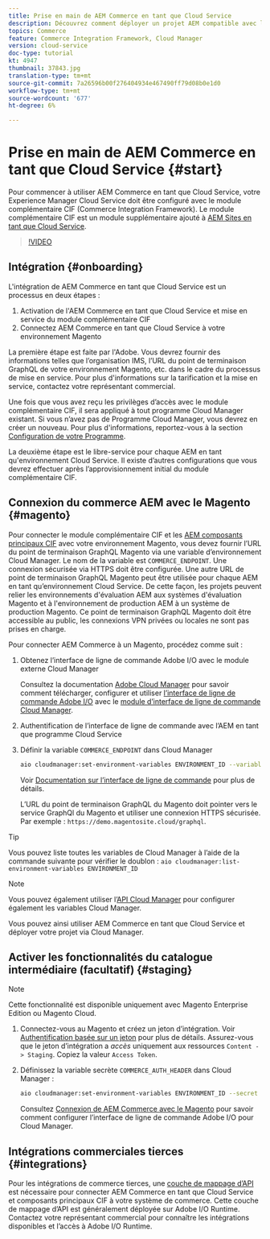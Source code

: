 ```yaml
---
title: Prise en main de AEM Commerce en tant que Cloud Service
description: Découvrez comment déployer un projet AEM compatible avec le commerce sur un AEM en cours d’exécution en tant qu’environnement de service Cloud. Utilisez les fonctionnalités d’Adobe Cloud Manager et un pipeline CI/CD pour construire la vitrine de référence Venia sur un environnement en cours d’exécution.
topics: Commerce
feature: Commerce Integration Framework, Cloud Manager
version: cloud-service
doc-type: tutorial
kt: 4947
thumbnail: 37843.jpg
translation-type: tm+mt
source-git-commit: 7a26596b00f276404934e467490ff79d08b0e1d0
workflow-type: tm+mt
source-wordcount: '677'
ht-degree: 6%

---
```



# Prise en main de AEM Commerce en tant que Cloud Service {#start}

Pour commencer à utiliser AEM Commerce en tant que Cloud Service, votre Experience Manager Cloud Service doit être configuré avec le module complémentaire CIF (Commerce Integration Framework). Le module complémentaire CIF est un module supplémentaire ajouté à [AEM Sites en tant que Cloud Service](https://docs.adobe.com/content/help/fr/experience-manager-cloud-service/sites/home.html).

>[!VIDEO](https://video.tv.adobe.com/v/37843?quality=12&learn=on)

## Intégration {#onboarding}

L&#39;intégration de AEM Commerce en tant que Cloud Service est un processus en deux étapes :

1. Activation de l&#39;AEM Commerce en tant que Cloud Service et mise en service du module complémentaire CIF
2. Connectez AEM Commerce en tant que Cloud Service à votre environnement Magento

La première étape est faite par l&#39;Adobe. Vous devrez fournir des informations telles que l’organisation IMS, l’URL du point de terminaison GraphQL de votre environnement Magento, etc. dans le cadre du processus de mise en service. Pour plus d&#39;informations sur la tarification et la mise en service, contactez votre représentant commercial.

Une fois que vous avez reçu les privilèges d’accès avec le module complémentaire CIF, il sera appliqué à tout programme Cloud Manager existant. Si vous n’avez pas de Programme Cloud Manager, vous devrez en créer un nouveau. Pour plus d&#39;informations, reportez-vous à la section [Configuration de votre Programme](https://docs.adobe.com/content/help/en/experience-manager-cloud-manager/using/getting-started/setting-up-program.html).

La deuxième étape est le libre-service pour chaque AEM en tant qu&#39;environnement Cloud Service. Il existe d’autres configurations que vous devrez effectuer après l’approvisionnement initial du module complémentaire CIF.

## Connexion du commerce AEM avec le Magento {#magento}

Pour connecter le module complémentaire CIF et les [AEM composants principaux CIF](https://github.com/adobe/aem-core-cif-components) avec votre environnement Magento, vous devez fournir l’URL du point de terminaison GraphQL Magento via une variable d’environnement Cloud Manager. Le nom de la variable est `COMMERCE_ENDPOINT`. Une connexion sécurisée via HTTPS doit être configurée.
Une autre URL de point de terminaison GraphQL Magento peut être utilisée pour chaque AEM en tant qu’environnement Cloud Service. De cette façon, les projets peuvent relier les environnements d&#39;évaluation AEM aux systèmes d&#39;évaluation Magento et à l&#39;environnement de production AEM à un système de production Magento. Ce point de terminaison GraphQL Magento doit être accessible au public, les connexions VPN privées ou locales ne sont pas prises en charge.

Pour connecter AEM Commerce à un Magento, procédez comme suit :

1. Obtenez l’interface de ligne de commande Adobe I/O avec le module externe Cloud Manager

   Consultez la documentation [Adobe Cloud Manager](https://docs.adobe.com/content/help/en/experience-manager-cloud-manager/using/introduction-to-cloud-manager.html) pour savoir comment télécharger, configurer et utiliser [l’interface de ligne de commande Adobe I/O](https://github.com/adobe/aio-cli) avec le [module d’interface de ligne de commande Cloud Manager](https://github.com/adobe/aio-cli-plugin-cloudmanager).

2. Authentification de l’interface de ligne de commande avec l’AEM en tant que programme Cloud Service

3. Définir la variable `COMMERCE_ENDPOINT` dans Cloud Manager

   ```bash
   aio cloudmanager:set-environment-variables ENVIRONMENT_ID --variable COMMERCE_ENDPOINT "<Magento GraphQL endpoint URL>"
   ```

   Voir [Documentation sur l’interface de ligne de commande](https://github.com/adobe/aio-cli-plugin-cloudmanager#aio-cloudmanagerset-environment-variables-environmentid) pour plus de détails.

   L’URL du point de terminaison GraphQL du Magento doit pointer vers le service GraphQl du Magento et utiliser une connexion HTTPS sécurisée. Par exemple : `https://demo.magentosite.cloud/graphql`.

>[!TIP]
>
>Vous pouvez liste toutes les variables de Cloud Manager à l’aide de la commande suivante pour vérifier le doublon : `aio cloudmanager:list-environment-variables ENVIRONMENT_ID`

>[!NOTE]
>
>Vous pouvez également utiliser l’[API Cloud Manager](https://www.adobe.io/apis/experiencecloud/cloud-manager/docs.html) pour configurer également les variables Cloud Manager.

Vous pouvez ainsi utiliser AEM Commerce en tant que Cloud Service et déployer votre projet via Cloud Manager.

## Activer les fonctionnalités du catalogue intermédiaire (facultatif) {#staging}

>[!NOTE]
>
>Cette fonctionnalité est disponible uniquement avec Magento Enterprise Edition ou Magento Cloud.

1. Connectez-vous au Magento et créez un jeton d’intégration. Voir [Authentification basée sur un jeton](https://devdocs.magento.com/guides/v2.4/get-started/authentication/gs-authentication-token.html#integration-tokens) pour plus de détails. Assurez-vous que le jeton d’intégration a *accès* uniquement aux ressources `Content -> Staging`. Copiez la valeur `Access Token`.

1. Définissez la variable secrète `COMMERCE_AUTH_HEADER` dans Cloud Manager :

   ```bash
   aio cloudmanager:set-environment-variables ENVIRONMENT_ID --secret COMMERCE_AUTH_HEADER "Authorization Bearer: <Access Token>"
   ```

   Consultez [Connexion de AEM Commerce avec le Magento](#magento) pour savoir comment configurer l’interface de ligne de commande Adobe I/O pour Cloud Manager.

## Intégrations commerciales tierces {#integrations}

Pour les intégrations de commerce tierces, une [couche de mappage d’API](architecture/third-party.md) est nécessaire pour connecter AEM Commerce en tant que Cloud Service et composants principaux CIF à votre système de commerce. Cette couche de mappage d’API est généralement déployée sur Adobe I/O Runtime. Contactez votre représentant commercial pour connaître les intégrations disponibles et l’accès à Adobe I/O Runtime.
